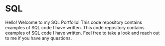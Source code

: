 # SQL
Hello! Welcome to my SQL Portfolio! This code repository contains examples of SQL code I have written.
This code repository contains examples of SQL code I have written. Feel free to take a look and reach out to me if you have any questions. 
